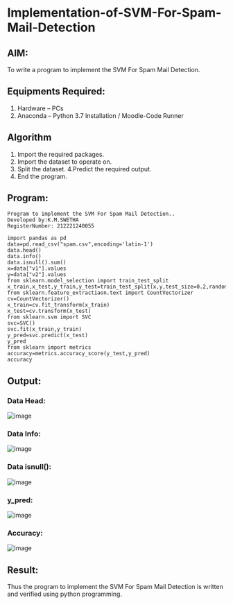 # Implementation-of-SVM-For-Spam-Mail-Detection

## AIM:
To write a program to implement the SVM For Spam Mail Detection.

## Equipments Required:
1. Hardware – PCs
2. Anaconda – Python 3.7 Installation / Moodle-Code Runner

## Algorithm
1. Import the required packages.
2. Import the dataset to operate on.
3. Split the dataset.
4.Predict the required output.
5. End the program.

## Program:
```
Program to implement the SVM For Spam Mail Detection..
Developed by:K.M.SWETHA 
RegisterNumber: 212221240055 

import pandas as pd
data=pd.read_csv("spam.csv",encoding='latin-1')
data.head()
data.info()
data.isnull().sum()
x=data["v1"].values
y=data["v2"].values
from sklearn.model_selection import train_test_split
x_train,x_test,y_train,y_test=train_test_split(x,y,test_size=0.2,random_state=0)
from sklearn.feature_extractiaon.text import CountVectorizer
cv=CountVectorizer()
x_train=cv.fit_transform(x_train)
x_test=cv.transform(x_test)
from sklearn.svm import SVC
svc=SVC()
svc.fit(x_train,y_train)
y_pred=svc.predict(x_test)
y_pred
from sklearn import metrics
accuracy=metrics.accuracy_score(y_test,y_pred)
accuracy
```

## Output:
### Data Head:
![image](https://user-images.githubusercontent.com/94228215/173282598-1e21b059-1bbe-46fc-b18b-411cdf4cd443.png)


### Data Info:
![image](https://user-images.githubusercontent.com/94228215/173282615-fdc41679-2da7-4757-a970-2931bcb295d8.png)


### Data isnull():
![image](https://user-images.githubusercontent.com/94228215/173282648-0446783c-06bd-4c12-a581-3eb7f78f72f6.png)


### y_pred:
![image](https://user-images.githubusercontent.com/94228215/173282671-584d38b3-8e47-4ce9-adc0-df8e8d312f50.png)


### Accuracy:
![image](https://user-images.githubusercontent.com/94228215/173282689-2d49d802-b9d9-4949-ba6f-bf345959b742.png)



## Result:
Thus the program to implement the SVM For Spam Mail Detection is written and verified using python programming.

